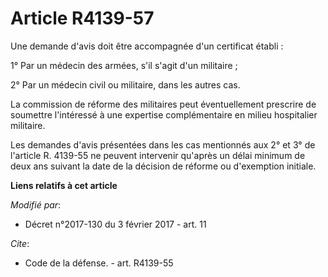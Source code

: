 # Article R4139-57

Une demande d'avis doit être accompagnée d'un certificat établi : 

1° Par un médecin des armées, s'il s'agit d'un militaire ; 

2° Par un médecin civil ou militaire, dans les autres cas. 

La commission de réforme des militaires peut éventuellement prescrire de soumettre l'intéressé à une expertise complémentaire
en milieu hospitalier militaire. 

Les demandes d'avis présentées dans les cas mentionnés aux 2° et 3° de l'article R. 4139-55 ne peuvent intervenir qu'après un
délai minimum de deux ans suivant la date de la décision de réforme ou d'exemption initiale.

**Liens relatifs à cet article**

_Modifié par_:

  - Décret n°2017-130 du 3 février 2017 - art. 11

_Cite_:

  - Code de la défense. - art. R4139-55
